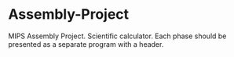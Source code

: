# Assembly-Project
MIPS Assembly Project. Scientific calculator. Each phase should be presented as a separate program with a header.

